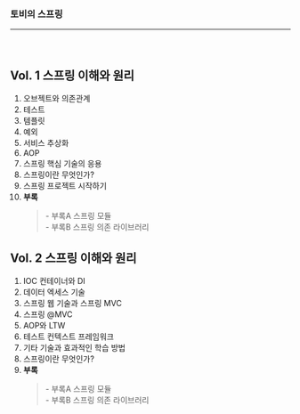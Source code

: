 <h3><b>토비의 스프링</b> 
<hr/><br/>

<h2>Vol. 1 스프링 이해와 원리</h2>
<ol>
    <li>
        오브젝트와 의존관계
    </li>
    <li>
        테스트
    </li>
    <li>
        템플릿
    </li>
    <li>
        예외
    </li>
    <li>
        서비스 추상화
    </li>
    <li>
        AOP
    </li>
    <li>
        스프링 핵심 기술의 응용
    </li>
    <li>
        스프링이란 무엇인가?
    </li>
    <li>
        스프링 프로젝트 시작하기
    </li>
    <li>
        <strong>부록</strong>
        <BlockQuote>
            - 부록A 스프링 모듈<br/>
            - 부록B 스프링 의존 라이브러리<br/>
        </BlockQuote>
    </li>
</ol>

<h2>Vol. 2 스프링 이해와 원리</h2>
<ol>
    <li>
        IOC 컨테이너와 DI
    </li>
    <li>
        데이터 엑세스 기술
    </li>
    <li>
        스프링 웹 기술과 스프링 MVC
    </li>
    <li>
        스프링 @MVC
    </li>
    <li>
        AOP와 LTW
    </li>
    <li>
        테스트 컨텍스트 프레임워크
    </li>
    <li>
        기타 기술과 효과적인 학습 방법
    </li>
    <li>
        스프링이란 무엇인가?
    </li>
    <li>
        <strong>부록</strong>
        <BlockQuote>
            - 부록A 스프링 모듈<br/>
            - 부록B 스프링 의존 라이브러리<br/>
        </BlockQuote>
    </li>
</ol>

